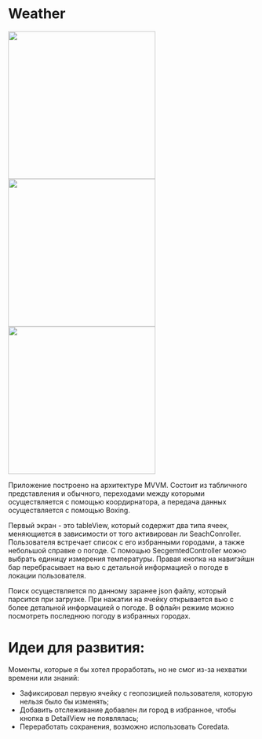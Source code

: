 # Weather

<img src="https://user-images.githubusercontent.com/99677952/158836180-7b30d886-8192-473a-857f-acf2f1ff7c88.png" width="300" /> <img src="https://user-images.githubusercontent.com/99677952/158836224-cfa66da4-8018-4ef5-a48e-c70caeb7ff42.png" width="300" /> <img src="https://user-images.githubusercontent.com/99677952/158836206-d0a74937-e132-414a-a1a3-547c3033f7dc.png" width="300" />

Приложение построено на архитектуре MVVM. Состоит из табличного представления и обычного, переходами между которыми осуществляется с помощью коордирнатора, а передача данных осуществляется с помощью Boxing. 

Первый экран - это tableView, который содержит два типа ячеек, меняющиется в зависимости от того активирован ли SeachConroller. Пользователя встречает список с его избранными городами, а также небольшой справке о погоде. C помощью SecgemtedController можно выбрать единицу измерения температуры. Правая кнопка на навигэйшн бар перебрасывает на вью с детальной информацией о погоде в локации пользователя.

Поиск осуществляется по данному заранее json файлу, который парсится при загрузке. При нажатии на ячейку открывается вью с более детальной информацией о погоде. В офлайн режиме можно посмотреть последнюю погоду в избранных городах.

# Идеи для развития:
Моменты, которые я бы хотел проработать, но не смог из-за нехватки времени или знаний:
* Зафиксировал первую ячейку с геопозицией пользователя, которую нельзя было бы изменять;
* Добавить отслеживание добавлен ли город в избранное, чтобы кнопка в DetailView не появлялась;
* Переработать сохранения, возможно использовать Coredata.

